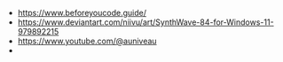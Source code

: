 - https://www.beforeyoucode.guide/
- https://www.deviantart.com/niivu/art/SynthWave-84-for-Windows-11-979892215
- https://www.youtube.com/@auniveau
-